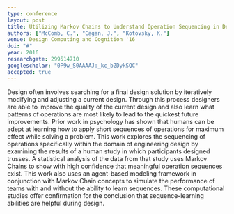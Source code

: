 ```yaml
---
type: conference
layout: post
title: Utilizing Markov Chains to Understand Operation Sequencing in Design Tasks
authors: ["McComb, C.", "Cagan, J.", "Kotovsky, K."]
venue: Design Computing and Cognition '16
doi: "#"
year: 2016
researchgate: 299514710
googlescholar: "0P9w_S0AAAAJ:_kc_bZDykSQC"
accepted: true
---
```

Design often involves searching for a final design solution by iteratively modifying and adjusting a current design. Through this process designers are able to improve the quality of the current design and also learn what patterns of operations are most likely to lead to the quickest future improvements. Prior work in psychology has shown that humans can be adept at learning how to apply short sequences of operations for maximum effect while solving a problem. This work explores the sequencing of operations specifically within the domain of engineering design by examining the results of a human study in which participants designed trusses. A statistical analysis of the data from that study uses Markov Chains to show with high confidence that meaningful operation sequences exist. This work also uses an agent-based modeling framework in conjunction with Markov Chain concepts to simulate the performance of teams with and without the ability to learn sequences. These computational studies offer confirmation for the conclusion that sequence-learning abilities are helpful during design.

